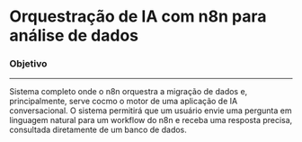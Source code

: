 # Orquestração de IA com n8n para análise de dados

### Objetivo

---

Sistema completo onde o n8n orquestra a migração de dados e, principalmente, serve cocmo o motor de uma aplicação de IA
conversacional. O sistema permitirá que um usuário envie uma pergunta em linguagem natural para um workflow do n8n e
receba uma resposta precisa, consultada diretamente de um banco de dados.
